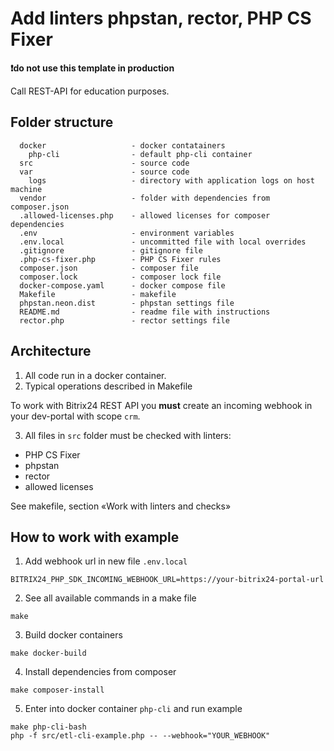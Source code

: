 # Add linters phpstan, rector, PHP CS Fixer

**❗do not use this template in production**

Call REST-API for education purposes.

## Folder structure
```
  docker                   - docker contatainers
    php-cli                - default php-cli container
  src                      - source code
  var                      - source code
    logs                   - directory with application logs on host machine
  vendor                   - folder with dependencies from composer.json
  .allowed-licenses.php    - allowed licenses for composer dependencies
  .env                     - environment variables
  .env.local               - uncommitted file with local overrides  
  .gitignore               - gitignore file
  .php-cs-fixer.php        - PHP CS Fixer rules 
  composer.json            - composer file
  composer.lock            - composer lock file
  docker-compose.yaml      - docker compose file
  Makefile                 - makefile
  phpstan.neon.dist        - phpstan settings file
  README.md                - readme file with instructions
  rector.php               - rector settings file    
```
## Architecture
1. All code run in a docker container.
2. Typical operations described in Makefile

To work with Bitrix24 REST API you **must** create an incoming webhook in your dev-portal with scope `crm`.

3. All files in `src` folder must be checked with linters:
- PHP CS Fixer
- phpstan
- rector
- allowed licenses
 
See makefile, section «Work with linters and checks»

## How to work with example

1. Add webhook url in new file `.env.local`
```
BITRIX24_PHP_SDK_INCOMING_WEBHOOK_URL=https://your-bitrix24-portal-url
```
2. See all available commands in a make file
```shell
make
```
3. Build docker containers
```shell
make docker-build
```
4. Install dependencies from composer
```shell
make composer-install
```

5. Enter into docker container `php-cli` and run example
```shell
make php-cli-bash
php -f src/etl-cli-example.php -- --webhook="YOUR_WEBHOOK"
```